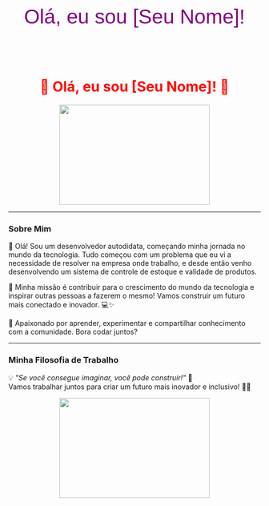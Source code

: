 <svg xmlns="http://www.w3.org/2000/svg" viewBox="0 0 300 100" preserveAspectRatio="xMidYMid slice">
  <text x="50%" y="50%" dy=".35em" text-anchor="middle" font-size="24" font-family="Arial" fill="url(#rainbow)">
    Olá, eu sou [Seu Nome]!
  </text>
  <defs>
    <linearGradient id="rainbow" gradientTransform="rotate(90)">
      <stop offset="0%" stop-color="red">
        <animate attributeName="offset" values="0%;100%" dur="2s" repeatCount="indefinite" />
      </stop>
      <stop offset="16%" stop-color="orange">
        <animate attributeName="offset" values="0%;100%" dur="2s" repeatCount="indefinite" />
      </stop>
      <stop offset="33%" stop-color="yellow">
        <animate attributeName="offset" values="0%;100%" dur="2s" repeatCount="indefinite" />
      </stop>
      <stop offset="50%" stop-color="green">
        <animate attributeName="offset" values="0%;100%" dur="2s" repeatCount="indefinite" />
      </stop>
      <stop offset="66%" stop-color="blue">
        <animate attributeName="offset" values="0%;100%" dur="2s" repeatCount="indefinite" />
      </stop>
      <stop offset="83%" stop-color="purple">
        <animate attributeName="offset" values="0%;100%" dur="2s" repeatCount="indefinite" />
      </stop>
    </linearGradient>
  </defs>
</svg>


<h1 align="center">
  <span style="color: #e66465; animation: rainbow 5s infinite;">🌈 Olá, eu sou [Seu Nome]! 🌈</span>
</h1>

<p align="center">
  <img src="https://media.giphy.com/media/13HgwGsXF0aiGY/giphy.gif" width="300" height="200" />
</p>

---

### Sobre Mim

👋 Olá! Sou um desenvolvedor autodidata, começando minha jornada no mundo da tecnologia. Tudo começou com um problema que eu vi a necessidade de resolver na empresa onde trabalho, e desde então venho desenvolvendo um sistema de controle de estoque e validade de produtos.

🚀 Minha missão é contribuir para o crescimento do mundo da tecnologia e inspirar outras pessoas a fazerem o mesmo! Vamos construir um futuro mais conectado e inovador. 💻✨

🎨 Apaixonado por aprender, experimentar e compartilhar conhecimento com a comunidade. Bora codar juntos?

---

### Minha Filosofia de Trabalho

💡 _"Se você consegue imaginar, você pode construir!"_ 🚀  
Vamos trabalhar juntos para criar um futuro mais inovador e inclusivo! 🌈✨

<p align="center">
  <img src="https://media.giphy.com/media/26BRQTezZrKak4BeE/giphy.gif" width="300" height="200" />
</p>

<style>
  @keyframes rainbow {
    0% { color: red; }
    25% { color: orange; }
    50% { color: yellow; }
    75% { color: green; }
    100% { color: blue; }
  }
</style>
